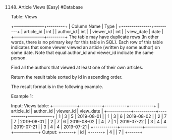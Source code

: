 1148. Article Views [Easy]
      #Database

Table: Views

+---------------+---------+
| Column Name | Type |
+---------------+---------+
| article_id | int |
| author_id | int |
| viewer_id | int |
| view_date | date |
+---------------+---------+
The table may have duplicate rows (In other words, there is no primary key for this table in SQL).
Each row of this table indicates that some viewer viewed an article (written by some author) on some date.
Note that equal author_id and viewer_id indicate the same person.

Find all the authors that viewed at least one of their own articles.

Return the result table sorted by id in ascending order.

The result format is in the following example.

Example 1:

Input:
Views table:
+------------+-----------+-----------+------------+
| article_id | author_id | viewer_id | view_date |
+------------+-----------+-----------+------------+
| 1 | 3 | 5 | 2019-08-01 |
| 1 | 3 | 6 | 2019-08-02 |
| 2 | 7 | 7 | 2019-08-01 |
| 2 | 7 | 6 | 2019-08-02 |
| 4 | 7 | 1 | 2019-07-22 |
| 3 | 4 | 4 | 2019-07-21 |
| 3 | 4 | 4 | 2019-07-21 |
+------------+-----------+-----------+------------+
Output:
+------+
| id |
+------+
| 4 |
| 7 |
+------+
